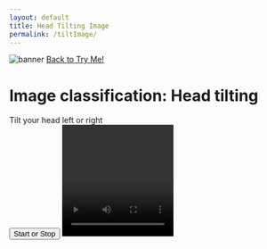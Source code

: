 ```yaml
---
layout: default
title: Head Tilting Image
permalink: /tiltImage/
---
```


<img src="{{ '/assets/images/tiltImage.jpeg' | relative_url }}" alt="banner" class="banner">
<a href="{{ '/tryme' | relative_url }}" class="btn btn-primary">Back to Try Me!</a>

# Image classification: Head tilting


<div>Tilt your head left or right</div>
<button type='button' onclick='toggleWebcam()'>Start or Stop</button>
<video id="webcam" autoplay playsinline width="200" height="200"></video>
<div id='label-container'></div>
<script src="https://cdn.jsdelivr.net/npm/@tensorflow/tfjs@1.3.1/dist/tf.min.js"></script>
<script src="https://cdn.jsdelivr.net/npm/@teachablemachine/image@0.8.3/dist/teachablemachine-image.min.js"></script>
<script type="text/javascript">

    let model, video, labelContainer, maxPredictions;
    let requestId;  // To track the requestAnimationFrame
    let isWebcamActive = false; // To track webcam state
    let isModelLoaded = false;  // To track if the model is loaded
    const URL = '/assets/models/tiltImage/';
    async function initModel() {
        if (!isModelLoaded) {
            const modelURL = URL + 'model.json';
            const metadataURL = URL + 'metadata.json';

            model = await tmImage.load(modelURL, metadataURL);
            maxPredictions = model.getTotalClasses();

            labelContainer = document.getElementById('label-container');
            for (let i = 0; i < maxPredictions; i++) {
                labelContainer.appendChild(document.createElement('div'));
            }
            isModelLoaded = true;
        }
    }

    async function setupWebcam() {
        video = document.getElementById('webcam');
        const constraints = {
            video: { width: 200, height: 200, facingMode: "user" }
        };

        try {
            const stream = await navigator.mediaDevices.getUserMedia(constraints);
            video.srcObject = stream;
            return new Promise((resolve) => {
                video.onloadedmetadata = () => {
                    resolve(video);
                };
            });
        } catch (error) {
            console.error('Error accessing webcam', error);
        }
    }

    async function startWebcam() {
        await initModel();
        await setupWebcam();
        video.play();
        isWebcamActive = true;
        requestId = window.requestAnimationFrame(loop);
    }

    function stopWebcam() {
        if (video.srcObject) {
            video.srcObject.getTracks().forEach(track => track.stop());
        }
        video.srcObject = null;
        if (requestId) {
            window.cancelAnimationFrame(requestId);
        }
        isWebcamActive = false;
    }

    async function loop() {
        if (isWebcamActive) {
            await predict();
            requestId = window.requestAnimationFrame(loop);
        }
    }

    async function predict() {
        let prediction = await model.predict(video);
        for (let i = 0; i < maxPredictions; i++) {
            const classPrediction =
                prediction[i].className + ': ' + prediction[i].probability.toFixed(2);
            labelContainer.childNodes[i].innerHTML = classPrediction;
        }
    }

    function toggleWebcam() {
        if (isWebcamActive) {
            stopWebcam();
        } else {
            startWebcam();
        }
    }
</script>

